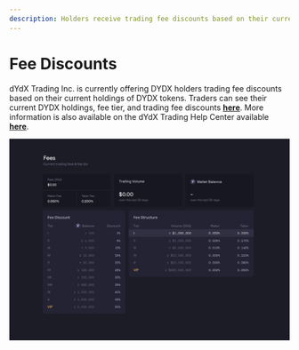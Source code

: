 ```yaml
---
description: Holders receive trading fee discounts based on their current holdings
---
```


# Fee Discounts

dYdX Trading Inc. is currently offering DYDX holders trading fee discounts based on their current holdings of DYDX tokens. Traders can see their current DYDX holdings, fee tier, and trading fee discounts [**here**](https://trade.dydx.exchange/portfolio/fees). More information is also available on the dYdX Trading Help Center available [**here**](https://help.dydx.exchange/en/articles/4798040-perpetual-trade-fees).

![You may pay lower fees for holding DYDX tokens](<../.gitbook/assets/image (33).png>)
